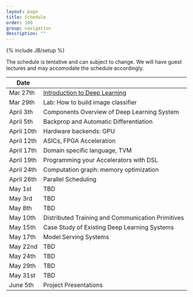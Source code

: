 ```yaml
---
layout: page
title: Schedule
order: 100
group: navigation
description: ""
---
```

{% include JB/setup %}

The schedule is tentative and can subject to change.
We will have guest lectures and may accomodate the schedule accordingly.


| Date         |                                                       |
|--------------| ------------------------------------------------------|
| Mar 27th     |   [Introduction to Deep Learning](pdf/lecture1.pdf)   |
| Mar 29th     |   Lab: How to build image classifier                  |
| April 3th    |   Components Overview of Deep Learning System         |
| April 5th    |   Backprop and Automatic Differentiation              |
| April 10th   |   Hardware backends: GPU                              |
| April 12th   |   ASICs, FPGA Acceleration                            |
| April 17th   |   Domain specific language, TVM                       |
| April 19th   |   Programming your Accelerators with DSL              |
| April 24th   |   Computation graph: memory optimization              |
| April 26th   |   Parallel Scheduling                                 |
| May 1st      |   TBD                                                 |
| May 3rd      |   TBD                                                 |
| May 8th      |   TBD                                                 |
| May 10th     |   Distributed Training and Communication Primitives   |
| May 15th     |   Case Study of Existing Deep Learning Systems        |
| May 17th     |   Model Serving Systems                               |
| May 22nd     |   TBD                                                 |
| May 24th     |   TBD                                                 |
| May 29th     |   TBD                                                 |
| May 31st     |   TBD                                                 |
| June 5th     |   Project Presentations                               |
